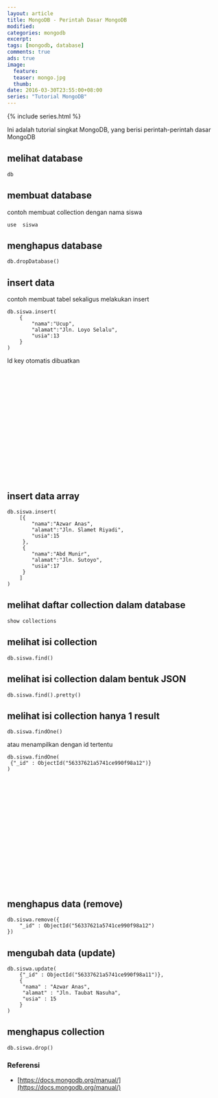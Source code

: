 ```yaml
---
layout: article
title: MongoDB - Perintah Dasar MongoDB
modified:
categories: mongodb
excerpt:
tags: [mongodb, database]
comments: true
ads: true
image:
  feature:
  teaser: mongo.jpg
  thumb:
date: 2016-03-30T23:55:00+08:00
series: "Tutorial MongoDB"
---
```


{% include series.html %}

Ini adalah tutorial singkat MongoDB, yang berisi perintah-perintah dasar MongoDB

##  melihat database
```
db
```

## membuat database
contoh membuat collection dengan nama siswa
```
use  siswa
```

##  menghapus database
```
db.dropDatabase()
```

##  insert data
contoh membuat tabel sekaligus melakukan insert

```
db.siswa.insert(
    {
        "nama":"Ucup",
        "alamat":"Jln. Loyo Selalu",
        "usia":13
    }
)
```
Id key otomatis dibuatkan

<center><script async src="//pagead2.googlesyndication.com/pagead/js/adsbygoogle.js"></script><!-- BOX--><ins class="adsbygoogle"  style="display:inline-block;width:300px;height:250px" data-ad-client="ca-pub-4504493660273886" data-ad-slot="1638134271"></ins><script>(adsbygoogle = window.adsbygoogle || []).push({});</script></center>

##  insert data array
```
db.siswa.insert(
    [{
        "nama":"Azwar Anas",
        "alamat":"Jln. Slamet Riyadi",
        "usia":15
     },
     {
        "nama":"Abd Munir",
        "alamat":"Jln. Sutoyo",
        "usia":17
     }    
    ]
)
```

##  melihat daftar collection dalam database
```
show collections
```

##  melihat isi collection
```
db.siswa.find()
```

##  melihat isi collection dalam bentuk JSON
```
db.siswa.find().pretty()
```

##  melihat isi collection hanya 1 result
```
db.siswa.findOne()
```

atau menampilkan dengan id tertentu

```
db.siswa.findOne(
 {"_id" : ObjectId("56337621a5741ce990f98a12")}
)
```

<center><script async src="//pagead2.googlesyndication.com/pagead/js/adsbygoogle.js"></script><!-- BOX--><ins class="adsbygoogle"  style="display:inline-block;width:300px;height:250px" data-ad-client="ca-pub-4504493660273886" data-ad-slot="1638134271"></ins><script>(adsbygoogle = window.adsbygoogle || []).push({});</script></center>

##  menghapus data (remove)
```
db.siswa.remove({
    "_id" : ObjectId("56337621a5741ce990f98a12")
})
```

##  mengubah data (update)
```
db.siswa.update(
    {"_id" : ObjectId("56337621a5741ce990f98a11")},
    {
     "nama" : "Azwar Anas",
     "alamat" : "Jln. Taubat Nasuha",
     "usia" : 15
    }
)
```

##  menghapus collection
```
db.siswa.drop()
```

### Referensi

* [https://docs.mongodb.org/manual/](https://docs.mongodb.org/manual/)
